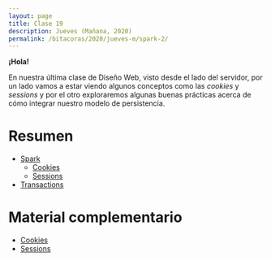 ```yaml
---
layout: page
title: Clase 19
description: Jueves (Mañana, 2020)
permalink: /bitacoras/2020/jueves-m/spark-2/
---
```


**¡Hola!**

En nuestra última clase de Diseño Web, visto desde el lado del servidor, por un lado vamos a estar viendo algunos conceptos como las _cookies_ y _sessions_ y por el otro exploraremos algunas buenas prácticas acerca de cómo integrar nuestro modelo de persistencia.

# Resumen

- [Spark](http://sparkjava.com)
    - [Cookies](http://sparkjava.com/documentation#cookies)
    - [Sessions](http://sparkjava.com/documentation#sessions)
- [Transactions](https://docs.jboss.org/hibernate/core/4.0/hem/en-US/html/transactions.html)

# Material complementario

- [Cookies](https://developer.mozilla.org/es/docs/Web/HTTP/Cookies)
- [Sessions](https://developer.mozilla.org/en-US/docs/Mozilla/Add-ons/WebExtensions/API/sessions)
